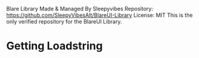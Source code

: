 Blare Library Made & Managed By Sleepyvibes
Repository: https://github.com/SleepyVibesAlt/BlareUI-Library
License: MIT
This is the only verified repository for the BlareUI Library.

# Getting Loadstring
